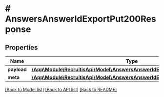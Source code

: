 # # AnswersAnswerIdExportPut200Response

## Properties

Name | Type | Description | Notes
------------ | ------------- | ------------- | -------------
**payload** | [**\App\Module\RecruitisApi\Model\AnswersAnswerIdExportPut200ResponsePayload**](AnswersAnswerIdExportPut200ResponsePayload.md) |  | [optional]
**meta** | [**\App\Module\RecruitisApi\Model\AnswersAnswerIdExportPut200ResponseMeta**](AnswersAnswerIdExportPut200ResponseMeta.md) |  | [optional]

[[Back to Model list]](../../README.md#models) [[Back to API list]](../../README.md#endpoints) [[Back to README]](../../README.md)
